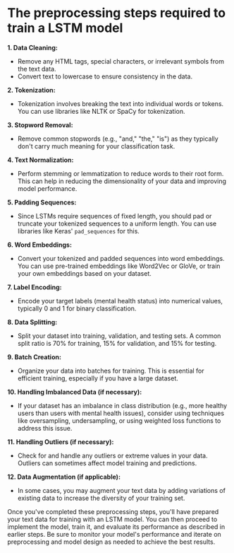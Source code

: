 # The preprocessing steps required to train a LSTM model 

**1. Data Cleaning:**
   - Remove any HTML tags, special characters, or irrelevant symbols from the text data.
   - Convert text to lowercase to ensure consistency in the data.

**2. Tokenization:**
   - Tokenization involves breaking the text into individual words or tokens. You can use libraries like NLTK or SpaCy for tokenization.

**3. Stopword Removal:**
   - Remove common stopwords (e.g., "and," "the," "is") as they typically don't carry much meaning for your classification task.

**4. Text Normalization:**
   - Perform stemming or lemmatization to reduce words to their root form. This can help in reducing the dimensionality of your data and improving model performance.

**5. Padding Sequences:**
   - Since LSTMs require sequences of fixed length, you should pad or truncate your tokenized sequences to a uniform length. You can use libraries like Keras' `pad_sequences` for this.

**6. Word Embeddings:**
   - Convert your tokenized and padded sequences into word embeddings. You can use pre-trained embeddings like Word2Vec or GloVe, or train your own embeddings based on your dataset.

**7. Label Encoding:**
   - Encode your target labels (mental health status) into numerical values, typically 0 and 1 for binary classification.

**8. Data Splitting:**
   - Split your dataset into training, validation, and testing sets. A common split ratio is 70% for training, 15% for validation, and 15% for testing.

**9. Batch Creation:**
   - Organize your data into batches for training. This is essential for efficient training, especially if you have a large dataset.

**10. Handling Imbalanced Data (if necessary):**
   - If your dataset has an imbalance in class distribution (e.g., more healthy users than users with mental health issues), consider using techniques like oversampling, undersampling, or using weighted loss functions to address this issue.

**11. Handling Outliers (if necessary):**
   - Check for and handle any outliers or extreme values in your data. Outliers can sometimes affect model training and predictions.

**12. Data Augmentation (if applicable):**
   - In some cases, you may augment your text data by adding variations of existing data to increase the diversity of your training set.

Once you've completed these preprocessing steps, you'll have prepared your text data for training with an LSTM model. You can then proceed to implement the model, train it, and evaluate its performance as described in earlier steps. Be sure to monitor your model's performance and iterate on preprocessing and model design as needed to achieve the best results.